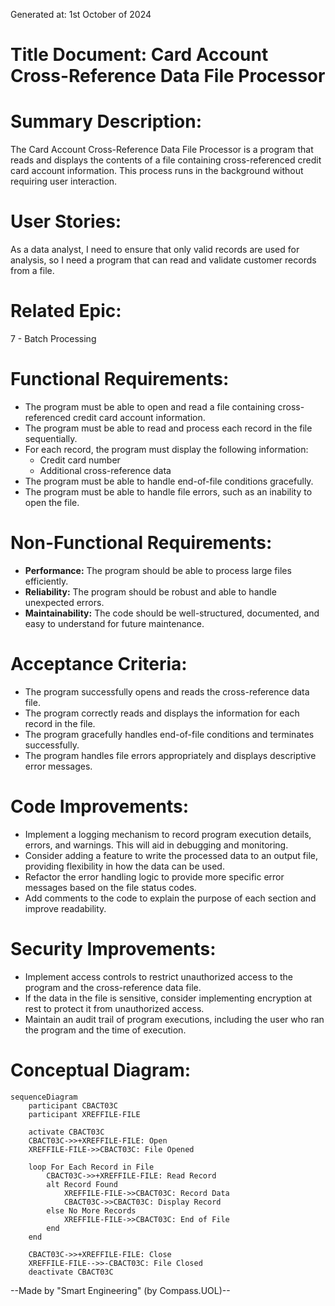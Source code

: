 Generated at: 1st October of 2024

# **Title Document:** Card Account Cross-Reference Data File Processor

# **Summary Description:**
The Card Account Cross-Reference Data File Processor is a program that reads and displays the contents of a file containing cross-referenced credit card account information. This process runs in the background without requiring user interaction. 

# **User Stories:**
As a data analyst, I need to ensure that only valid records are used for analysis, so I need a program that can read and validate customer records from a file.

# **Related Epic:**
7 - Batch Processing

# **Functional Requirements:**
* The program must be able to open and read a file containing cross-referenced credit card account information.
* The program must be able to read and process each record in the file sequentially.
* For each record, the program must display the following information:
    * Credit card number
    * Additional cross-reference data
* The program must be able to handle end-of-file conditions gracefully.
* The program must be able to handle file errors, such as an inability to open the file.

# **Non-Functional Requirements:**
* **Performance:** The program should be able to process large files efficiently.
* **Reliability:** The program should be robust and able to handle unexpected errors.
* **Maintainability:** The code should be well-structured, documented, and easy to understand for future maintenance.

# **Acceptance Criteria:**
* The program successfully opens and reads the cross-reference data file.
* The program correctly reads and displays the information for each record in the file.
* The program gracefully handles end-of-file conditions and terminates successfully.
* The program handles file errors appropriately and displays descriptive error messages.

# **Code Improvements:**
* Implement a logging mechanism to record program execution details, errors, and warnings. This will aid in debugging and monitoring.
* Consider adding a feature to write the processed data to an output file, providing flexibility in how the data can be used.
* Refactor the error handling logic to provide more specific error messages based on the file status codes.
* Add comments to the code to explain the purpose of each section and improve readability.

# **Security Improvements:**
* Implement access controls to restrict unauthorized access to the program and the cross-reference data file.
* If the data in the file is sensitive, consider implementing encryption at rest to protect it from unauthorized access.
* Maintain an audit trail of program executions, including the user who ran the program and the time of execution.

# **Conceptual Diagram:**

```mermaid
sequenceDiagram
    participant CBACT03C
    participant XREFFILE-FILE
    
    activate CBACT03C
    CBACT03C->>+XREFFILE-FILE: Open
    XREFFILE-FILE->>CBACT03C: File Opened
    
    loop For Each Record in File
        CBACT03C->>+XREFFILE-FILE: Read Record
        alt Record Found
            XREFFILE-FILE->>CBACT03C: Record Data
            CBACT03C->>CBACT03C: Display Record
        else No More Records
            XREFFILE-FILE->>CBACT03C: End of File
        end
    end
    
    CBACT03C->>+XREFFILE-FILE: Close
    XREFFILE-FILE-->>-CBACT03C: File Closed
    deactivate CBACT03C
```

--Made by "Smart Engineering" (by Compass.UOL)--